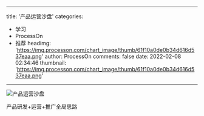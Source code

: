 
---
title: '产品运营沙盘'
categories: 
 - 学习
 - ProcessOn
 - 推荐
headimg: 'https://img.processon.com/chart_image/thumb/61f10a0de0b34d616d537eaa.png'
author: ProcessOn
comments: false
date: 2022-02-08 02:34:46
thumbnail: 'https://img.processon.com/chart_image/thumb/61f10a0de0b34d616d537eaa.png'
---

<div>   
<img class="thumb" alt="产品运营沙盘" src="https://img.processon.com/chart_image/thumb/61f10a0de0b34d616d537eaa.png" referrerpolicy="no-referrer">
<p>产品研发+运营+推广全局思路</p>  
</div>
            